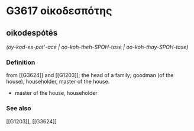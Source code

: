 # G3617 οἰκοδεσπότης

## oikodespótēs

_(oy-kod-es-pot'-ace | oo-koh-theh-SPOH-tase | oo-koh-thay-SPOH-tase)_

### Definition

from [[G3624]] and [[G1203]]; the head of a family; goodman (of the house), householder, master of the house.

- master of the house, householder

### See also

[[G1203]], [[G3624]]

